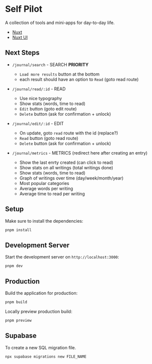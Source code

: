 # Self Pilot

A collection of tools and mini-apps for day-to-day life.

- [Nuxt](https://nuxt.com/docs/4.x/)
- [Nuxt UI](https://ui.nuxt.com/)

## Next Steps

- `/journal/search` - SEARCH **PRIORITY**
  - `Load more results` button at the bottom
  - each result should have an option to `Read` (goto read route)

- `/journal/read/:id` - READ
  - Use nice typography
  - Show stats (words, time to read)
  - `Edit` button (goto edit route)
  - `Delete` button (ask for confirmation + unlock)

- `/journal/edit/:id` - EDIT
  - On update, goto `read` route with the id (replace?)
  - `Read` button (goto read route)
  - `Delete` button (ask for confirmation + unlock)

- `/journal/metrics` - METRICS (redirect here after creating an entry)
  - Show the last enrty created (can click to read)
  - Show stats on all writings (total writings done)
  - Show stats (words, time to read)
  - Graph of writings over time (day/week/month/year)
  - Most popular categories
  - Average words per writing
  - Average time to read per writing

## Setup

Make sure to install the dependencies:

```bash
pnpm install
```

## Development Server

Start the development server on `http://localhost:3000`:

```bash
pnpm dev
```

## Production

Build the application for production:

```bash
pnpm build
```

Locally preview production build:

```bash
pnpm preview
```

## Supabase

To create a new SQL migration file.

```sh
npx supabase migrations new FILE_NAME
```
